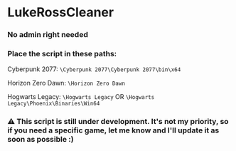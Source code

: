 # LukeRossCleaner
### No admin right needed

### Place the script in these paths:

Cyberpunk 2077:
`\Cyberpunk 2077\Cyberpunk 2077\bin\x64`

Horizon Zero Dawn:
`\Horizon Zero Dawn`

Hogwarts Legacy:
`\Hogwarts Legacy`
OR
`\Hogwarts Legacy\Phoenix\Binaries\Win64`


### ⚠️ This script is still under development. It's not my priority, so if you need a specific game, let me know and I'll update it as soon as possible :)
